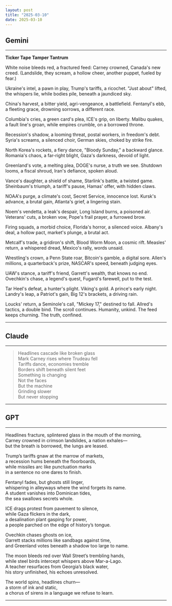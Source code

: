 ```yaml
---
layout: post
title: "2025-03-10"
date: 2025-03-10
---
```


## Gemini

*****
**Ticker Tape Tamper Tantrum**

White noise bleeds red, a fractured feed:
Carney crowned, Canada's new creed.
(Landslide, they scream, a hollow cheer,
another puppet, fueled by fear.)

Ukraine's intel, a pawn in play,
Trump's tariffs, a ricochet.
"Just about" lifted, the whispers lie,
while bodies pile, beneath a jaundiced sky.

China's harvest, a bitter yield,
agri-vengeance, a battlefield.
Fentanyl's ebb, a fleeting grace,
drowning sorrows, a different race.

Columbia's cries, a green card's plea,
ICE's grip, on liberty.
Malibu quakes, a fault line's groan,
while empires crumble, on a borrowed throne.

Recession's shadow, a looming threat,
postal workers, in freedom's debt.
Syria's screams, a silenced choir,
German skies, choked by strike fire.

North Korea's rockets, a fiery dance,
"Bloody Sunday," a backward glance.
Romania's chaos, a far-right blight,
Gaza's darkness, devoid of light.

Greenland's vote, a melting plea,
DOGE's nurse, a truth we see.
Shutdown looms, a fiscal shroud,
Iran's defiance, spoken aloud.

Vance's daughter, a shield of shame,
Starlink's battle, a twisted game.
Sheinbaum's triumph, a tariff's pause,
Hamas' offer, with hidden claws.

NOAA's purge, a climate's cost,
Secret Service, innocence lost.
Kursk's advance, a brutal gain,
Atlanta's grief, a lingering stain.

Noem's vendetta, a leak's despair,
Long Island burns, a poisoned air.
Veterans' cuts, a broken vow,
Pope's frail prayer, a furrowed brow.

Firing squads, a morbid choice,
Florida's horror, a silenced voice.
Albany's deal, a hollow pact,
market's plunge, a brutal act.

Metcalf's trade, a gridiron's shift,
Blood Worm Moon, a cosmic rift.
Measles' return, a whispered dread,
Mexico's rally, words unsaid.

Wrestling's crown, a Penn State roar,
Bitcoin's gamble, a digital sore.
Allen's millions, a quarterback's prize,
NASCAR's speed, beneath judging eyes.

UAW's stance, a tariff's friend,
Garrett's wealth, that knows no end.
Ovechkin's chase, a legend's quest,
Fugard's farewell, put to the test.

Tar Heel's defeat, a hunter's plight.
Viking's gold. A prince's early night.
Landry's leap, a Patriot's gain,
Big 12's brackets, a driving rain.

Loucks' return, a Seminole's call,
"Mickey 17," destined to fall.
Allred's tactics, a double bind.
The scroll continues. Humanity, unkind.
The feed keeps churning. The truth, confined.
*****

## Claude

*****
> Headlines cascade like broken glass  
> Mark Carney rises where Trudeau fell  
> Tariffs dance, economies tremble  
> Borders shift beneath silent feet  
> Something is changing  
> Not the faces  
> But the machine  
> Grinding slower  
> But never stopping  
*****

## GPT

*****  
Headlines fracture, splintered glass in the mouth of the morning,  
Carney crowned in crimson landslides, a nation exhales—  
but the breath is borrowed, the lungs are leased.  

Trump’s tariffs gnaw at the marrow of markets,  
a recession hums beneath the floorboards,  
while missiles arc like punctuation marks  
in a sentence no one dares to finish.  

Fentanyl fades, but ghosts still linger,  
whispering in alleyways where the wind forgets its name.  
A student vanishes into Dominican tides,  
the sea swallows secrets whole.  

ICE drags protest from pavement to silence,  
while Gaza flickers in the dark,  
a desalination plant gasping for power,  
a people parched on the edge of history’s tongue.  

Ovechkin chases ghosts on ice,  
Garrett stacks millions like sandbags against time,  
and Greenland votes beneath a shadow too large to name.  

The moon bleeds red over Wall Street’s trembling hands,  
while steel birds intercept whispers above Mar-a-Lago.  
A teacher resurfaces from Georgia’s black water,  
his story unfinished, his echoes unresolved.  

The world spins, headlines churn—  
a storm of ink and static,  
a chorus of sirens in a language we refuse to learn.  
*****
